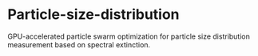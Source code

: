 # Particle-size-distribution
GPU-accelerated particle swarm optimization for particle size distribution measurement based on spectral extinction.
